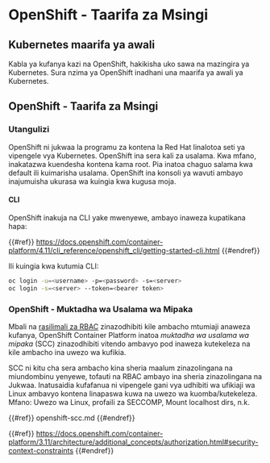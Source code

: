 # OpenShift - Taarifa za Msingi

## Kubernetes maarifa ya awali <a href="#a94e" id="a94e"></a>

Kabla ya kufanya kazi na OpenShift, hakikisha uko sawa na mazingira ya Kubernetes. Sura nzima ya OpenShift inadhani una maarifa ya awali ya Kubernetes.

## OpenShift - Taarifa za Msingi

### Utangulizi

OpenShift ni jukwaa la programu za kontena la Red Hat linalotoa seti ya vipengele vya Kubernetes. OpenShift ina sera kali za usalama. Kwa mfano, inakatazwa kuendesha kontena kama root. Pia inatoa chaguo salama kwa default ili kuimarisha usalama. OpenShift ina konsoli ya wavuti ambayo inajumuisha ukurasa wa kuingia kwa kugusa moja.

#### CLI

OpenShift inakuja na CLI yake mwenyewe, ambayo inaweza kupatikana hapa:

{{#ref}}
https://docs.openshift.com/container-platform/4.11/cli_reference/openshift_cli/getting-started-cli.html
{{#endref}}

Ili kuingia kwa kutumia CLI:
```bash
oc login -u=<username> -p=<password> -s=<server>
oc login -s=<server> --token=<bearer token>
```
### **OpenShift - Muktadha wa Usalama wa Mipaka** <a href="#a94e" id="a94e"></a>

Mbali na [rasilimali za RBAC](https://docs.openshift.com/container-platform/3.11/architecture/additional_concepts/authorization.html#architecture-additional-concepts-authorization) zinazodhibiti kile ambacho mtumiaji anaweza kufanya, OpenShift Container Platform inatoa _muktadha wa usalama wa mipaka_ (SCC) zinazodhibiti vitendo ambavyo pod inaweza kutekeleza na kile ambacho ina uwezo wa kufikia.

SCC ni kitu cha sera ambacho kina sheria maalum zinazolingana na miundombinu yenyewe, tofauti na RBAC ambayo ina sheria zinazolingana na Jukwaa. Inatusaidia kufafanua ni vipengele gani vya udhibiti wa ufikiaji wa Linux ambavyo kontena linapaswa kuwa na uwezo wa kuomba/kutekeleza. Mfano: Uwezo wa Linux, profaili za SECCOMP, Mount localhost dirs, n.k.

{{#ref}}
openshift-scc.md
{{#endref}}

{{#ref}}
https://docs.openshift.com/container-platform/3.11/architecture/additional_concepts/authorization.html#security-context-constraints
{{#endref}}
